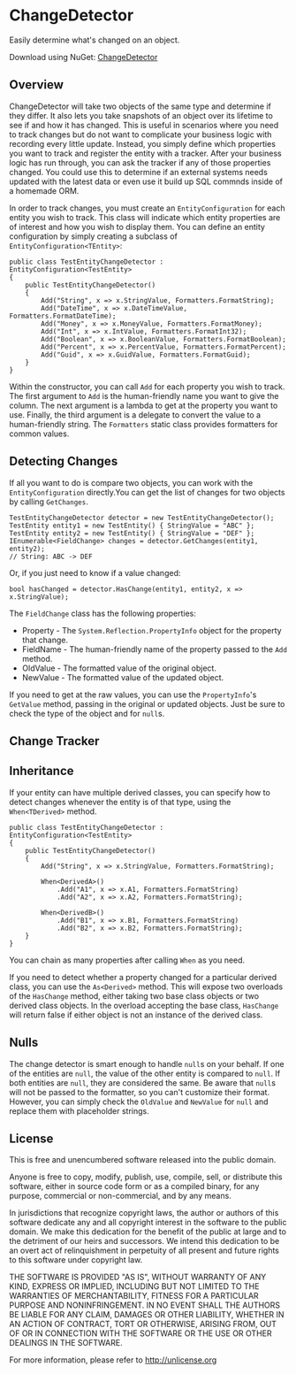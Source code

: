 # ChangeDetector

Easily determine what's changed on an object.

Download using NuGet: [ChangeDetector](http://nuget.org/packages/ChangeDetector)

## Overview
ChangeDetector will take two objects of the same type and determine if they differ. It also lets you take snapshots of an object over its lifetime to see if and how it has changed. This is useful in scenarios where you need to track changes but do not want to complicate your business logic with recording every little update. Instead, you simply define which properties you want to track and register the entity with a tracker. After your business logic has run through, you can ask the tracker if any of those properties changed. You could use this to determine if an external systems needs updated with the latest data or even use it build up SQL commnds inside of a homemade ORM.

In order to track changes, you must create an `EntityConfiguration` for each entity you wish to track. This class will indicate which entity properties are of interest and how you wish to display them. You can define an entity configuration by simply creating a subclass of `EntityConfiguration<TEntity>`:

    public class TestEntityChangeDetector : EntityConfiguration<TestEntity>
    {
        public TestEntityChangeDetector()
        {
            Add("String", x => x.StringValue, Formatters.FormatString);
            Add("DateTime", x => x.DateTimeValue, Formatters.FormatDateTime);
            Add("Money", x => x.MoneyValue, Formatters.FormatMoney);
            Add("Int", x => x.IntValue, Formatters.FormatInt32);
            Add("Boolean", x => x.BooleanValue, Formatters.FormatBoolean);
            Add("Percent", x => x.PercentValue, Formatters.FormatPercent);
            Add("Guid", x => x.GuidValue, Formatters.FormatGuid);
        }
    }
    
Within the constructor, you can call `Add` for each property you wish to track. The first argument to `Add` is the human-friendly name you want to give the column. The next argument is a lambda to get at the property you want to use. Finally, the third argument is a delegate to convert the value to a human-friendly string. The `Formatters` static class provides formatters for common values.

## Detecting Changes
If all you want to do is compare two objects, you can work with the `EntityConfiguration` directly.You can get the list of changes for two objects by calling `GetChanges`.

    TestEntityChangeDetector detector = new TestEntityChangeDetector();
    TestEntity entity1 = new TestEntity() { StringValue = "ABC" };
    TestEntity entity2 = new TestEntity() { StringValue = "DEF" };
    IEnumerable<FieldChange> changes = detector.GetChanges(entity1, entity2);
    // String: ABC -> DEF
    
Or, if you just need to know if a value changed:

    bool hasChanged = detector.HasChange(entity1, entity2, x => x.StringValue);
    
The `FieldChange` class has the following properties:
* Property - The `System.Reflection.PropertyInfo` object for the property that change.
* FieldName - The human-friendly name of the property passed to the `Add` method.
* OldValue - The formatted value of the original object.
* NewValue - The formatted value of the updated object.

If you need to get at the raw values, you can use the `PropertyInfo`'s `GetValue` method, passing in the original or updated objects. Just be sure to check the type of the object and for `null`s.

## Change Tracker

## Inheritance
If your entity can have multiple derived classes, you can specify how to detect changes whenever the entity is of that type, using the `When<TDerived>` method.

    public class TestEntityChangeDetector : EntityConfiguration<TestEntity>
    {
        public TestEntityChangeDetector()
        {
            Add("String", x => x.StringValue, Formatters.FormatString);
        
            When<DerivedA>()
                .Add("A1", x => x.A1, Formatters.FormatString)
                .Add("A2", x => x.A2, Formatters.FormatString);
                
            When<DerivedB>()
                .Add("B1", x => x.B1, Formatters.FormatString)
                .Add("B2", x => x.B2, Formatters.FormatString);
        }
    }
    
You can chain as many properties after calling `When` as you need.

If you need to detect whether a property changed for a particular derived class, you can use the `As<Derived>` method. This will expose two overloads of the `HasChange` method, either taking two base class objects or two derived class objects. In the overload accepting the base class, `HasChange` will return false if either object is not an instance of the derived class. 

## Nulls
The change detector is smart enough to handle `null`s on your behalf. If one of the entities are `null`, the value of the other entity is compared to `null`. If both entities are `null`, they are considered the same. Be aware that `null`s will not be passed to the formatter, so you can't customize their format. However, you can simply check the `OldValue` and `NewValue` for `null` and replace them with placeholder strings.

## License
This is free and unencumbered software released into the public domain.

Anyone is free to copy, modify, publish, use, compile, sell, or
distribute this software, either in source code form or as a compiled
binary, for any purpose, commercial or non-commercial, and by any
means.

In jurisdictions that recognize copyright laws, the author or authors
of this software dedicate any and all copyright interest in the
software to the public domain. We make this dedication for the benefit
of the public at large and to the detriment of our heirs and
successors. We intend this dedication to be an overt act of
relinquishment in perpetuity of all present and future rights to this
software under copyright law.

THE SOFTWARE IS PROVIDED "AS IS", WITHOUT WARRANTY OF ANY KIND,
EXPRESS OR IMPLIED, INCLUDING BUT NOT LIMITED TO THE WARRANTIES OF
MERCHANTABILITY, FITNESS FOR A PARTICULAR PURPOSE AND NONINFRINGEMENT.
IN NO EVENT SHALL THE AUTHORS BE LIABLE FOR ANY CLAIM, DAMAGES OR
OTHER LIABILITY, WHETHER IN AN ACTION OF CONTRACT, TORT OR OTHERWISE,
ARISING FROM, OUT OF OR IN CONNECTION WITH THE SOFTWARE OR THE USE OR
OTHER DEALINGS IN THE SOFTWARE.

For more information, please refer to <http://unlicense.org>
